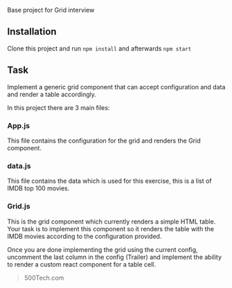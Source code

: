 Base project for Grid interview

## Installation

Clone this project and run `npm install` and afterwards `npm start`

## Task
Implement a generic grid component that can accept configuration and data and render a table accordingly.

In this project there are 3 main files:
### App.js

This file contains the configuration for the grid and renders the Grid component.

### data.js
This file contains the data which is used for this exercise, this is a list of IMDB top 100 movies.

### Grid.js
This is the grid component which currently renders a simple HTML table.
Your task is to implement this component so it renders the table with the IMDB movies according to the configuration provided.

Once you are done implementing the grid using the current config, uncomment the last column in the config (Trailer) and implement
the ability to render a custom react component for a table cell.

> 500Tech.com
